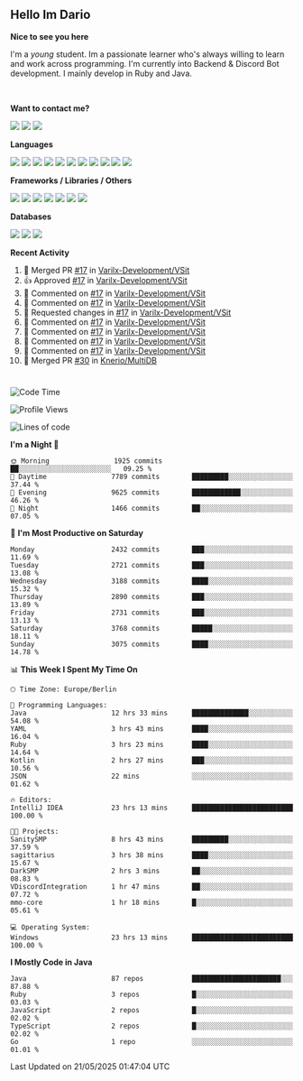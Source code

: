 <h2>Hello Im Dario</h2>

**Nice to see you here**

I'm a *young* student. Im a passionate learner who's always willing to learn and work across
programming. I'm currently into Backend & Discord Bot development. I mainly develop in Ruby and Java.

<br/>

**Want to contact me?**

<a href="https://github.com/knerio"><img src="https://img.shields.io/badge/-Github-blue?style=for-the-badge&logo=github&logoColor=white"/></a> <a href="https://discord.com/users/639416958923702292"><img src="https://img.shields.io/badge/-knerio-blue?style=for-the-badge&logo=discord&logoColor=white"/></a> <a href="https://twitch.tv/dopalos_"><img src="https://img.shields.io/badge/-twitch-blue?style=for-the-badge&logo=twitch&logoColor=white"/></a>

**Languages**

<img src="https://img.shields.io/badge/-Java-blue?style=for-the-badge&logo=java&logoColor=white"/> <img src="https://img.shields.io/badge/-Ruby-blue?style=for-the-badge&logo=Ruby&logoColor=white"/> <img src="https://img.shields.io/badge/-Git-blue?style=for-the-badge&logo=Git&logoColor=white"/> <img src="https://img.shields.io/badge/-HTML-blue?style=for-the-badge&logo=html5&logoColor=white"/> <img src="https://img.shields.io/badge/-CSS-blue?style=for-the-badge&logo=CSS3&logoColor=white"/> <img src="https://img.shields.io/badge/-Javascript-blue?style=for-the-badge&logo=javascript&logoColor=white"/> <img src="https://img.shields.io/badge/-Typescript-blue?style=for-the-badge&logo=TypeScript&logoColor=white"/> <img src="https://img.shields.io/badge/-Kotlin-blue?style=for-the-badge&logo=kotlin&logoColor=white"/> <img src="https://img.shields.io/badge/-SQL-blue?style=for-the-badge&logo=MYSQL&logoColor=white"/> <img src="https://img.shields.io/badge/-Markdown-blue?style=for-the-badge&logo=Markdown&logoColor=white"/> <img src="https://img.shields.io/badge/-JSON-blue?style=for-the-badge&logo=JSON&logoColor=white"/>
<br/>

 **Frameworks / Libraries / Others**

<img src="https://img.shields.io/badge/-Ruby_On_Rails-blue?style=for-the-badge&logo=ruby-on-rails&logoColor=white"/> <img src="https://img.shields.io/badge/-JDA-blue?style=for-the-badge&logo=JDA&logoColor=white"/> <img src="https://img.shields.io/badge/-Bootstrap-blue?style=for-the-badge&logo=Bootstrap&logoColor=white"/> <img src="https://img.shields.io/badge/-Node.JS-blue?style=for-the-badge&logo=node.js&logoColor=white"/> <img src="https://img.shields.io/badge/-React-blue?style=for-the-badge&logo=React&logoColor=white"/> <img src="https://img.shields.io/badge/-Express-blue?style=for-the-badge&logo=Express&logoColor=white"/> <img src="https://img.shields.io/badge/-Next.Js-blue?style=for-the-badge&logo=Next.Js&logoColor=white"/>

**Databases**

<img src="https://img.shields.io/badge/-MongoDB-blue?style=for-the-badge&logo=mongodb&logoColor=white"/> <img src="https://img.shields.io/badge/-MariaDB-blue?style=for-the-badge&logo=MariaDB&logoColor=white"/>
<img src="https://img.shields.io/badge/-PostgreSQL-blue?style=for-the-badge&logo=PostgreSQl&logoColor=white"/>

**Recent Activity**

<!--RECENT_ACTIVITY:start-->
1. 🎉 Merged PR [#17](https://github.com/Varilx-Development/VSit/pull/17) in [Varilx-Development/VSit](https://github.com/Varilx-Development/VSit)<br>
2. 👍 Approved [#17](https://github.com/Varilx-Development/VSit/pull/17#pullrequestreview-2854732322) in [Varilx-Development/VSit](https://github.com/Varilx-Development/VSit)<br>
3. 💬 Commented on [#17](https://github.com/Varilx-Development/VSit/pull/17#discussion_r2098222079) in [Varilx-Development/VSit](https://github.com/Varilx-Development/VSit)<br>
4. 💬 Commented on [#17](https://github.com/Varilx-Development/VSit/pull/17#discussion_r2098219596) in [Varilx-Development/VSit](https://github.com/Varilx-Development/VSit)<br>
5. 🔴 Requested changes in [#17](https://github.com/Varilx-Development/VSit/pull/17#pullrequestreview-2854591224) in [Varilx-Development/VSit](https://github.com/Varilx-Development/VSit)<br>
6. 💬 Commented on [#17](https://github.com/Varilx-Development/VSit/pull/17#discussion_r2098222589) in [Varilx-Development/VSit](https://github.com/Varilx-Development/VSit)<br>
7. 💬 Commented on [#17](https://github.com/Varilx-Development/VSit/pull/17#discussion_r2098220840) in [Varilx-Development/VSit](https://github.com/Varilx-Development/VSit)<br>
8. 💬 Commented on [#17](https://github.com/Varilx-Development/VSit/pull/17#discussion_r2098127291) in [Varilx-Development/VSit](https://github.com/Varilx-Development/VSit)<br>
9. 💬 Commented on [#17](https://github.com/Varilx-Development/VSit/pull/17#discussion_r2098127690) in [Varilx-Development/VSit](https://github.com/Varilx-Development/VSit)<br>
10. 🎉 Merged PR [#30](https://github.com/Knerio/MultiDB/pull/30) in [Knerio/MultiDB](https://github.com/Knerio/MultiDB)<br>
<!--RECENT_ACTIVITY:end-->
 
#

<!--START_SECTION:waka-->
![Code Time](http://img.shields.io/badge/Code%20Time-1%2C172%20hrs-blue)

![Profile Views](http://img.shields.io/badge/Profile%20Views-1-blue)

![Lines of code](https://img.shields.io/badge/From%20Hello%20World%20I%27ve%20Written-2.2%20million%20lines%20of%20code-blue)

**I'm a Night 🦉** 

```text
🌞 Morning                1925 commits        ██░░░░░░░░░░░░░░░░░░░░░░░   09.25 % 
🌆 Daytime                7789 commits        █████████░░░░░░░░░░░░░░░░   37.44 % 
🌃 Evening                9625 commits        ████████████░░░░░░░░░░░░░   46.26 % 
🌙 Night                  1466 commits        ██░░░░░░░░░░░░░░░░░░░░░░░   07.05 % 
```
📅 **I'm Most Productive on Saturday** 

```text
Monday                   2432 commits        ███░░░░░░░░░░░░░░░░░░░░░░   11.69 % 
Tuesday                  2721 commits        ███░░░░░░░░░░░░░░░░░░░░░░   13.08 % 
Wednesday                3188 commits        ████░░░░░░░░░░░░░░░░░░░░░   15.32 % 
Thursday                 2890 commits        ███░░░░░░░░░░░░░░░░░░░░░░   13.89 % 
Friday                   2731 commits        ███░░░░░░░░░░░░░░░░░░░░░░   13.13 % 
Saturday                 3768 commits        █████░░░░░░░░░░░░░░░░░░░░   18.11 % 
Sunday                   3075 commits        ████░░░░░░░░░░░░░░░░░░░░░   14.78 % 
```


📊 **This Week I Spent My Time On** 

```text
🕑︎ Time Zone: Europe/Berlin

💬 Programming Languages: 
Java                     12 hrs 33 mins      ██████████████░░░░░░░░░░░   54.08 % 
YAML                     3 hrs 43 mins       ████░░░░░░░░░░░░░░░░░░░░░   16.04 % 
Ruby                     3 hrs 23 mins       ████░░░░░░░░░░░░░░░░░░░░░   14.64 % 
Kotlin                   2 hrs 27 mins       ███░░░░░░░░░░░░░░░░░░░░░░   10.56 % 
JSON                     22 mins             ░░░░░░░░░░░░░░░░░░░░░░░░░   01.62 % 

🔥 Editors: 
IntelliJ IDEA            23 hrs 13 mins      █████████████████████████   100.00 % 

🐱‍💻 Projects: 
SanitySMP                8 hrs 43 mins       █████████░░░░░░░░░░░░░░░░   37.59 % 
sagittarius              3 hrs 38 mins       ████░░░░░░░░░░░░░░░░░░░░░   15.67 % 
DarkSMP                  2 hrs 3 mins        ██░░░░░░░░░░░░░░░░░░░░░░░   08.83 % 
VDiscordIntegration      1 hr 47 mins        ██░░░░░░░░░░░░░░░░░░░░░░░   07.72 % 
mmo-core                 1 hr 18 mins        █░░░░░░░░░░░░░░░░░░░░░░░░   05.61 % 

💻 Operating System: 
Windows                  23 hrs 13 mins      █████████████████████████   100.00 % 
```

**I Mostly Code in Java** 

```text
Java                     87 repos            ██████████████████████░░░   87.88 % 
Ruby                     3 repos             █░░░░░░░░░░░░░░░░░░░░░░░░   03.03 % 
JavaScript               2 repos             █░░░░░░░░░░░░░░░░░░░░░░░░   02.02 % 
TypeScript               2 repos             █░░░░░░░░░░░░░░░░░░░░░░░░   02.02 % 
Go                       1 repo              ░░░░░░░░░░░░░░░░░░░░░░░░░   01.01 % 
```




 Last Updated on 21/05/2025 01:47:04 UTC
<!--END_SECTION:waka-->

